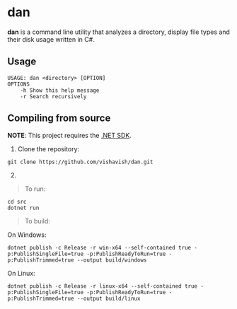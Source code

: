 # dan

**dan** is a command line utility that analyzes a directory, display file types and their disk usage written in C#.

## Usage

```
USAGE: dan <directory> [OPTION]
OPTIONS
    -h Show this help message
    -r Search recursively
```

## Compiling from source

**NOTE**: This project requires the [.NET SDK](https://dotnet.microsoft.com/en-us/download).

1. Clone the repository:
```
git clone https://github.com/vishavish/dan.git
```

2.
> To run:
```
cd src
dotnet run
```

> To build:

On Windows:
```
dotnet publish -c Release -r win-x64 --self-contained true -p:PublishSingleFile=true -p:PublishReadyToRun=true -p:PublishTrimmed=true --output build/windows
```
On Linux:
```
dotnet publish -c Release -r linux-x64 --self-contained true -p:PublishSingleFile=true -p:PublishReadyToRun=true -p:PublishTrimmed=true --output build/linux
```
